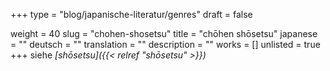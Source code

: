 +++
type = "blog/japanische-literatur/genres"
draft = false

weight = 40
slug = "chohen-shosetsu"
title = "chōhen shōsetsu"
japanese = ""
deutsch = ""
translation = ""
description = ""
works = []
unlisted = true
+++
siehe _[shōsetsu]({{< relref "shōsetsu" >}})_
<script>
window.location.replace("{{< relref "shōsetsu" >}}");
</script>